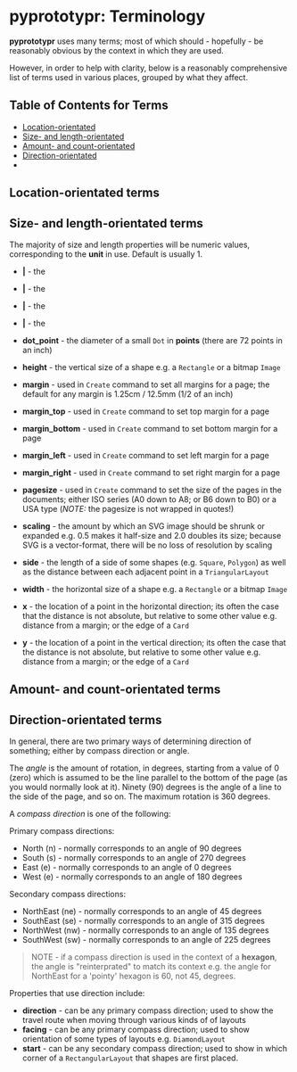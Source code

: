 # pyprototypr: Terminology

__pyprototypr__ uses many terms; most of which should - hopefully - be
reasonably obvious by the context in which they are used.

However, in order to help with clarity, below is a reasonably comprehensive
list of terms used in various places, grouped by what they affect.

## Table of Contents for Terms

* [Location-orientated](#location)
* [Size- and length-orientated](#size)
* [Amount- and count-orientated](#count)
* [Direction-orientated](#direction)
* [](#)


## Location-orientated terms <a name="location"></a>


## Size- and length-orientated terms <a name="size"></a>

The majority of size and length properties will be numeric values, corresponding
to the **unit** in use.  Default is usually 1.

* **|** - the
* **|** - the
* **|** - the
* **|** - the

* **dot_point** - the diameter of a small `Dot` in **points** (there are
  72 points in an inch)
* **height** - the vertical size of a shape e.g. a `Rectangle` or a bitmap
  `Image`
* **margin** - used in `Create` command to set all margins for a page; the
  default for any margin is 1.25cm / 12.5mm (1/2 of an inch)
* **margin_top** - used in `Create` command to set top margin for a page
* **margin_bottom** - used in `Create` command to set bottom margin for a page
* **margin_left** - used in `Create` command to set left margin for a page
* **margin_right** - used in `Create` command to set right margin for a page
* **pagesize** - used in `Create` command to set the size of the pages in the
  documents; either ISO series (A0 down to A8; or B6 down to B0) or a USA type
  (_NOTE:_ the pagesize is not wrapped in quotes!)
* **scaling** - the amount by which an SVG image should be shrunk or
  expanded e.g. 0.5 makes it half-size and 2.0 doubles its size; because
  SVG is a vector-format, there will be no loss of resolution by scaling
* **side** - the length of a side of some shapes (e.g. `Square`, `Polygon`) as
  well as the distance between each adjacent point in a `TriangularLayout`
* **width** - the horizontal size of a shape e.g. a `Rectangle` or a bitmap
  `Image`
* **x** - the location of a point in the horizontal direction; its often the
  case that the distance is not absolute, but relative to some other value
  e.g. distance from a margin; or the edge of a `Card`
* **y** - the location of a point in the vertical direction; its often the
  case that the distance is not absolute, but relative to some other value
  e.g. distance from a margin; or the edge of a `Card`

## Amount- and count-orientated terms <a name="count"></a>


## Direction-orientated terms <a name="direction"></a>

In general, there are two primary ways of determining direction of something;
either by compass direction or angle.

The _angle_ is the amount of rotation, in degrees, starting from a value of
0 (zero) which is assumed to be the line parallel to the bottom of the page
(as you would normally look at it). Ninety (90) degrees is the angle of a
line to the side of the page, and so on.  The maximum rotation is 360 degrees.

A _compass direction_ is one of the following:

Primary compass directions:

* North (n) - normally corresponds to an angle of 90 degrees
* South (s) - normally corresponds to an angle of 270 degrees
* East (e) - normally corresponds to an angle of 0 degrees
* West (e) - normally corresponds to an angle of 180 degrees

Secondary compass directions:

* NorthEast (ne) - normally corresponds to an angle of 45 degrees
* SouthEast (se) - normally corresponds to an angle of 315 degrees
* NorthWest (nw) - normally corresponds to an angle of 135 degrees
* SouthWest (sw) - normally corresponds to an angle of 225 degrees

> NOTE - if a compass direction is used in the context of a **hexagon**, the
> angle is "reinterprated" to match its context e.g. the angle for NorthEast
> for a 'pointy' hexagon is 60, not 45, degrees.

Properties that use direction include:

* **direction** - can be any primary compass direction; used to show the travel
  route when moving through various kinds of  of layouts
* **facing** - can be any primary compass direction; used to show orientation
  of some types of layouts e.g. `DiamondLayout`
* **start** - can be any secondary compass direction; used to show in which
  corner of a `RectangularLayout` that shapes are first placed.
